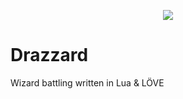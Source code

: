 <p align="center">
  <img src="http://i.imgur.com/1J97Hxu.png"/>
</p>

# Drazzard
Wizard battling written in Lua & LÖVE
